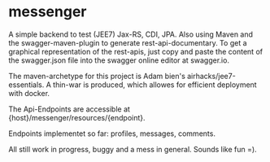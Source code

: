 # messenger

A simple backend to test (JEE7) Jax-RS, CDI, JPA. Also using Maven and the swagger-maven-plugin to generate rest-api-documentary.
To get a graphical representation of the rest-apis, just copy and paste the content of the swagger.json file into the swagger online editor
at swagger.io.

The maven-archetype for this project is Adam bien's airhacks/jee7-essentials.
A thin-war is produced, which allowes for efficient deployment with docker.

The Api-Endpoints are accessible at {host}/messenger/resources/{endpoint}.

Endpoints implementet so far: profiles, messages, comments.

All still work in progress, buggy and a mess in general. Sounds like fun =).
